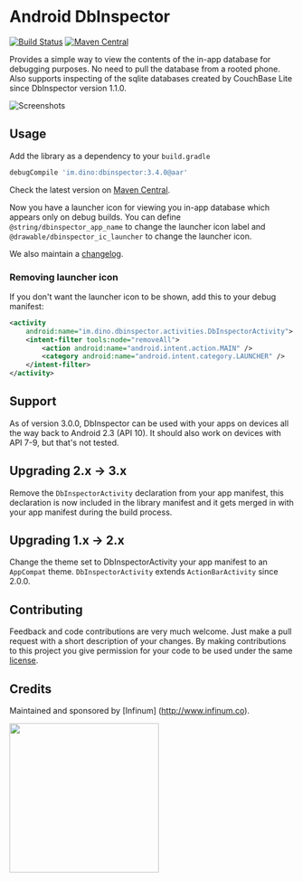 # Android DbInspector

[![Build Status](https://travis-ci.org/infinum/android_dbinspector.svg?branch=master)](https://travis-ci.org/infinum/android_dbinspector)
[![Maven Central](https://maven-badges.herokuapp.com/maven-central/im.dino/dbinspector/badge.svg)](https://maven-badges.herokuapp.com/maven-central/im.dino/dbinspector)

Provides a simple way to view the contents of the in-app database for debugging purposes. No need to pull the database from a rooted phone. Also supports inspecting of the sqlite databases created by CouchBase Lite since DbInspector version 1.1.0.

![Screenshots](https://raw.github.com/infinum/android_dbinspector/master/screenshots.png)

## Usage

Add the library as a dependency to your ```build.gradle```

```groovy
debugCompile 'im.dino:dbinspector:3.4.0@aar'
```

Check the latest version on [Maven Central](http://search.maven.org/#search|ga|1|g%3A%22im.dino%22%20a%3A%22dbinspector%22).

Now you have a launcher icon for viewing you in-app database which appears only on debug builds.
You can define `@string/dbinspector_app_name` to change the launcher icon label and `@drawable/dbinspector_ic_launcher` to change the launcher icon.

We also maintain a [changelog](https://github.com/infinum/android_dbinspector/blob/master/CHANGELOG.md).

### Removing launcher icon

If you don't want the launcher icon to be shown, add this to your debug manifest:

```xml
<activity
    android:name="im.dino.dbinspector.activities.DbInspectorActivity">
    <intent-filter tools:node="removeAll">
        <action android:name="android.intent.action.MAIN" />
        <category android:name="android.intent.category.LAUNCHER" />
    </intent-filter>
</activity>
```

## Support

As of version 3.0.0, DbInspector can be used with your apps on devices all the way back to Android 2.3 (API 10).
It should also work on devices with API 7-9, but that's not tested.

## Upgrading 2.x -> 3.x

Remove the `DbInspectorActivity` declaration from your app manifest, this declaration is now included in the library manifest and it gets merged in with your app manifest during the build process.

## Upgrading 1.x -> 2.x

Change the theme set to DbInspectorActivity your app manifest to an `AppCompat` theme. `DbInspectorActivity` extends `ActionBarActivity` since 2.0.0.

## Contributing

Feedback and code contributions are very much welcome. Just make a pull request with a short description of your changes. By making contributions to this project you give permission for your code to be used under the same [license](LICENSE).

## Credits

Maintained and sponsored by
[Infinum] (http://www.infinum.co).

<img src="https://infinum.co/infinum.png" width="264">
